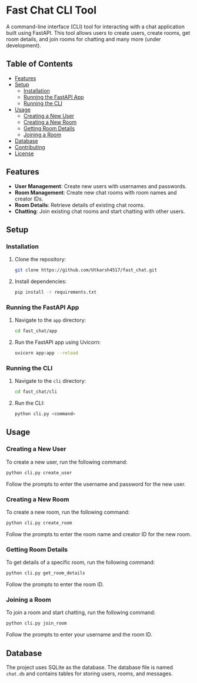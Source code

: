# Fast Chat CLI Tool

A command-line interface (CLI) tool for interacting with a chat application built using FastAPI. This tool allows users to create users, create rooms, get room details, and join rooms for chatting and many more (under development).

## Table of Contents

- [Features](#features)
- [Setup](#setup)
  - [Installation](#installation)
  - [Running the FastAPI App](#running-the-fastapi-app)
  - [Running the CLI](#running-the-cli)
- [Usage](#usage)
  - [Creating a New User](#creating-a-new-user)
  - [Creating a New Room](#creating-a-new-room)
  - [Getting Room Details](#getting-room-details)
  - [Joining a Room](#joining-a-room)
- [Database](#database)
- [Contributing](#contributing)
- [License](#license)

## Features

- **User Management**: Create new users with usernames and passwords.
- **Room Management**: Create new chat rooms with room names and creator IDs.
- **Room Details**: Retrieve details of existing chat rooms.
- **Chatting**: Join existing chat rooms and start chatting with other users.

## Setup

### Installation

1. Clone the repository:

    ```bash
    git clone https://github.com/Utkarsh4517/fast_chat.git
    ```

2. Install dependencies:

    ```bash
    pip install -r requirements.txt
    ```

### Running the FastAPI App

1. Navigate to the `app` directory:

    ```bash
    cd fast_chat/app
    ```

2. Run the FastAPI app using Uvicorn:

    ```bash
    uvicorn app:app --reload
    ```

### Running the CLI

1. Navigate to the `cli` directory:

    ```bash
    cd fast_chat/cli
    ```

2. Run the CLI:

    ```bash
    python cli.py <command>
    ```

## Usage

### Creating a New User

To create a new user, run the following command:

```bash
python cli.py create_user
```

Follow the prompts to enter the username and password for the new user.

### Creating a New Room

To create a new room, run the following command:

```bash
python cli.py create_room
```

Follow the prompts to enter the room name and creator ID for the new room.

### Getting Room Details

To get details of a specific room, run the following command:

```bash
python cli.py get_room_details
```

Follow the prompts to enter the room ID.

### Joining a Room

To join a room and start chatting, run the following command:

```bash
python cli.py join_room
```

Follow the prompts to enter your username and the room ID.

## Database

The project uses SQLite as the database. The database file is named `chat.db` and contains tables for storing users, rooms, and messages.

